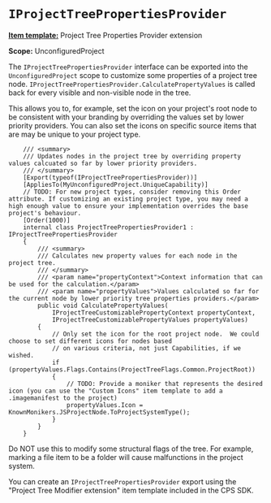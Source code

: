 `IProjectTreePropertiesProvider`
======================

**[Item template:](project_item_templates.md)** Project Tree Properties Provider extension

**Scope:** UnconfiguredProject

The `IProjectTreePropertiesProvider` interface can be exported into the 
`UnconfiguredProject` scope to customize some properties of a project tree node. 
`IProjectTreePropertiesProvider.CalculatePropertyValues` is called back
for every visible and non-visible node in the tree.

This allows you to, for example, set the icon on 
your project's root node to be consistent with your branding by overriding the values set by lower priority providers.
You can also set the icons on specific source items that are may be unique to your project type.

```CSharp
    /// <summary>
    /// Updates nodes in the project tree by overriding property values calcuated so far by lower priority providers.
    /// </summary>
    [Export(typeof(IProjectTreePropertiesProvider))]
    [AppliesTo(MyUnconfiguredProject.UniqueCapability)]
    // TODO: For new project types, consider removing this Order attribute. If customizing an existing project type, you may need a high enough value to ensure your implementation overrides the base project's behaviour.
    [Order(1000)]
    internal class ProjectTreePropertiesProvider1 : IProjectTreePropertiesProvider
    {
        /// <summary>
        /// Calculates new property values for each node in the project tree.
        /// </summary>
        /// <param name="propertyContext">Context information that can be used for the calculation.</param>
        /// <param name="propertyValues">Values calculated so far for the current node by lower priority tree properties providers.</param>
        public void CalculatePropertyValues(
            IProjectTreeCustomizablePropertyContext propertyContext,
            IProjectTreeCustomizablePropertyValues propertyValues)
        {
            // Only set the icon for the root project node.  We could choose to set different icons for nodes based
            // on various criteria, not just Capabilities, if we wished.
            if (propertyValues.Flags.Contains(ProjectTreeFlags.Common.ProjectRoot))
            {
                // TODO: Provide a moniker that represents the desired icon (you can use the "Custom Icons" item template to add a .imagemanifest to the project)
                propertyValues.Icon = KnownMonikers.JSProjectNode.ToProjectSystemType();
            }
        }
    }
```

Do NOT use this to modify some structural flags of the tree. For example, marking a file item
to be a folder will cause malfunctions in the project system. 

You can create an `IProjectTreePropertiesProvider` export using the "Project Tree
Modifier extension" item template included in the CPS SDK.

